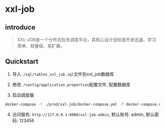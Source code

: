 # xxl-job

## introduce

> XXL-JOB是一个分布式任务调度平台，其核心设计目标是开发迅速、学习简单、轻量级、易扩展。

## Quickstart

1. 导入`./sql/tables_xxl_job.sql`文件到xxl_job数据库

2. 修改`./config/application.properties`配置文件, 配置数据库

3. 启动调度器

```bash
docker-compose -f ./prod/xxl-job/docker-compose.yml -f docker-compose.network.yml up -d
```

4. 访问服务: `http://127.0.0.1:8080/xxl-job-admin`, 默认账号: admin, 默认密码: 123456